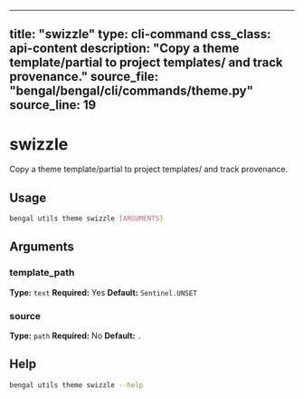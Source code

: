 
---
title: "swizzle"
type: cli-command
css_class: api-content
description: "Copy a theme template/partial to project templates/ and track provenance."
source_file: "bengal/bengal/cli/commands/theme.py"
source_line: 19
---

# swizzle

Copy a theme template/partial to project templates/ and track provenance.


## Usage

```bash
bengal utils theme swizzle [ARGUMENTS]
```

## Arguments

### template_path

**Type:** `text`
**Required:** Yes
**Default:** `Sentinel.UNSET`

### source

**Type:** `path`
**Required:** No
**Default:** `.`





## Help

```bash
bengal utils theme swizzle --help
```
